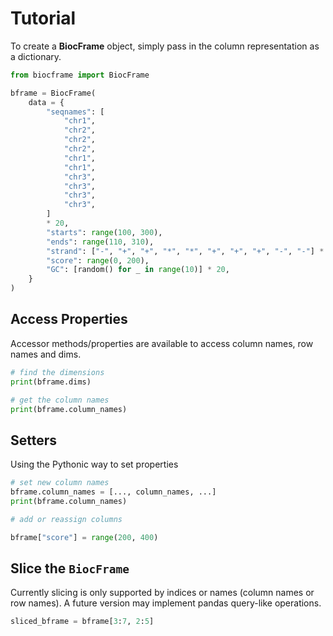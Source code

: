 # Tutorial

To create a **BiocFrame** object, simply pass in the column representation as a dictionary.


```python
from biocframe import BiocFrame

bframe = BiocFrame(
    data = {
        "seqnames": [
            "chr1",
            "chr2",
            "chr2",
            "chr2",
            "chr1",
            "chr1",
            "chr3",
            "chr3",
            "chr3",
            "chr3",
        ]
        * 20,
        "starts": range(100, 300),
        "ends": range(110, 310),
        "strand": ["-", "+", "+", "*", "*", "+", "+", "+", "-", "-"] * 20,
        "score": range(0, 200),
        "GC": [random() for _ in range(10)] * 20,
    }
)
```

## Access Properties

Accessor methods/properties are available to access column names, row names and dims.

```python
# find the dimensions
print(bframe.dims)

# get the column names
print(bframe.column_names)
```

## Setters

Using the Pythonic way to set properties

```python
# set new column names
bframe.column_names = [..., column_names, ...]
print(bframe.column_names)

# add or reassign columns

bframe["score"] = range(200, 400)
```

## Slice the `BiocFrame`

Currently slicing is only supported by indices or names (column names or row names). A future version may implement pandas query-like operations.

```python
sliced_bframe = bframe[3:7, 2:5]
```
